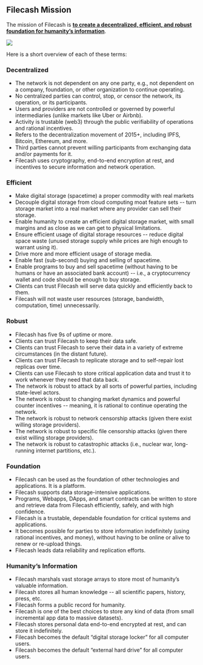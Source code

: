 ## Filecash Mission

The mission of Filecash is **<span style="text-decoration:underline;">to create a decentralized, efficient, and robust foundation for humanity’s information</span>**.

![](https://ipfs.io/ipfs/Qmf8qbRQvUpTSCo6e8ptZyHr7ZmWFCVDqrroCW6MtLHsLe)

Here is a short overview of each of these terms:

### Decentralized

*   The network is not dependent on any one party, e.g., not dependent on a company, foundation, or other organization to continue operating.
*   No centralized parties can control, stop, or censor the network, its operation, or its participants.
*   Users and providers are not controlled or governed by powerful intermediaries (unlike markets like Uber or Airbnb).
*   Activity is trustable (web3) through the public verifiability of operations and rational incentives.
*   Refers to the decentralization movement of 2015+, including IPFS, Bitcoin, Ethereum, and more.
*   Third parties cannot prevent willing participants from exchanging data and/or payments for it.
*   Filecash uses cryptography, end-to-end encryption at rest, and incentives to secure information and network operation.

### Efficient

*   Make digital storage (spacetime) a proper commodity with real markets
*   Decouple digital storage from cloud computing moat feature sets -- turn storage market into a real market where any provider can sell their storage.
*   Enable humanity to create an efficient digital storage market, with small margins and as close as we can get to physical limitations.
*   Ensure efficient usage of digital storage resources -- reduce digital space waste (unused storage supply while prices are high enough to warrant using it).
*   Drive more and more efficient usage of storage media.
*   Enable fast (sub-second) buying and selling of spacetime.
*   Enable programs to buy and sell spacetime (without having to be humans or have an associated bank account) -- i.e., a cryptocurrency wallet and code should be enough to buy storage.
*   Clients can trust Filecash will serve data quickly and efficiently back to them.
*   Filecash will not waste user resources (storage, bandwidth, computation, time) unnecessarily.
    
### Robust

 *   Filecash has five 9s of uptime or more.
 *   Clients can trust Filecash to keep their data safe.
 *   Clients can trust Filecash to serve their data in a variety of extreme circumstances (in the distant future).
 *   Clients can trust Filecash to replicate storage and to self-repair lost replicas over time.
 *   Clients can use Filecash to store critical application data and trust it to work whenever they need that data back.
 *   The network is robust to attack by all sorts of powerful parties, including state-level actors.
 *   The network is robust to changing market dynamics and powerful counter incentives -- meaning, it is rational to continue operating the network.
 *   The network is robust to network censorship attacks (given there exist willing storage providers).
 *   The network is robust to specific file censorship attacks (given there exist willing storage providers).
 *   The network is robust to catastrophic attacks (i.e., nuclear war, long-running internet partitions, etc.).

### Foundation

 *   Filecash can be used as the foundation of other technologies and applications. It is a platform.
 *   Filecash supports data storage-intensive applications.
 *   Programs, Webapps, DApps, and smart contracts can be written to store and retrieve data from Filecash efficiently, safely, and with high confidence.
 *   Filecash is a trustable, dependable foundation for critical systems and applications.
 *   It becomes possible for parties to store information indefinitely (using rational incentives, and money), without having to be online or alive to renew or re-upload things.
 *   Filecash leads data reliability and replication efforts.

### Humanity’s Information

 *   Filecash marshals vast storage arrays to store most of humanity’s valuable information.
 *   Filecash stores all human knowledge -- all scientific papers, history, press, etc.
 *   Filecash forms a public record for humanity.
 *   Filecash is one of the best choices to store any kind of data (from small incremental app data to massive datasets).
 *   Filecash stores personal data end-to-end encrypted at rest, and can store it indefinitely.
 *   Filecash becomes the default “digital storage locker” for all computer users.
 *   Filecash becomes the default “external hard drive” for all computer users.
